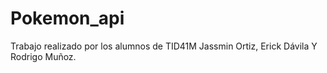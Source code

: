 # Pokemon_api
Trabajo realizado por los alumnos de TID41M Jassmin Ortiz, Erick Dávila Y Rodrigo Muñoz.
